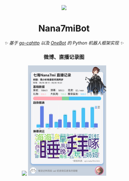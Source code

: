 <div align="center">

<img src="https://user-images.githubusercontent.com/41439182/185760079-a8f6c1ba-ebcf-40dd-b728-69dbf1978ede.png" width="250px" />

# Nana7miBot

_✨ 基于 [go-cqhttp](https://github.com/Mrs4s/go-cqhttp) 以及 [OneBot](https://github.com/howmanybots/onebot/blob/master/README.md) 的 Python 机器人框架实现 ✨_  
### 微博、直播记录图
<img src="https://user-images.githubusercontent.com/41439182/180308407-7555cfcc-7e4e-4fb2-b0c9-8b50bb2c3ef4.png" width="50%">
<img src="https://github.com/Drelf2018/Nana7miBot/blob/main/live.png?raw=true" width="50%">
</div>

